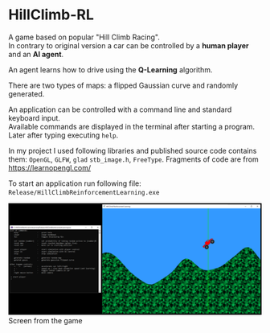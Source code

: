 # HillClimb-RL

A game based on popular "Hill Climb Racing".\
In contrary to original version a car can be controlled by a **human player** and an **AI agent**.

An agent learns how to drive using the **Q-Learning** algorithm.

There are two types of maps: a flipped Gaussian curve and randomly generated.

An application can be controlled with a command line and standard keyboard input.\
Available commands are displayed in the terminal after starting a program. Later after typing executing `help`.

In my project I used following libraries and published source code contains them: `OpenGL`, `GLFW`, `glad` `stb_image.h`, `FreeType`. Fragments of code are from https://learnopengl.com/

To start an application run following file:\
`Release/HillClimbReinforcementLearning.exe`


![Screen from the game](/graphics/rl.png)
Screen from the game
